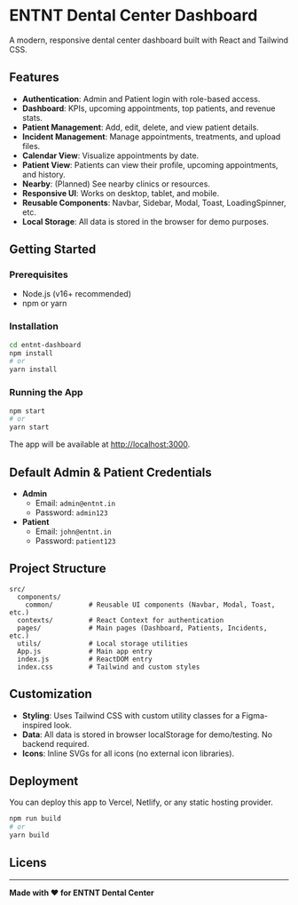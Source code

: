 # ENTNT Dental Center Dashboard

A modern, responsive dental center dashboard built with React and Tailwind CSS.

## Features

- **Authentication**: Admin and Patient login with role-based access.
- **Dashboard**: KPIs, upcoming appointments, top patients, and revenue stats.
- **Patient Management**: Add, edit, delete, and view patient details.
- **Incident Management**: Manage appointments, treatments, and upload files.
- **Calendar View**: Visualize appointments by date.
- **Patient View**: Patients can view their profile, upcoming appointments, and history.
- **Nearby**: (Planned) See nearby clinics or resources.
- **Responsive UI**: Works on desktop, tablet, and mobile.
- **Reusable Components**: Navbar, Sidebar, Modal, Toast, LoadingSpinner, etc.
- **Local Storage**: All data is stored in the browser for demo purposes.

## Getting Started

### Prerequisites

- Node.js (v16+ recommended)
- npm or yarn

### Installation

```bash
cd entnt-dashboard
npm install
# or
yarn install
```

### Running the App

```bash
npm start
# or
yarn start
```

The app will be available at [http://localhost:3000](http://localhost:3000).

## Default Admin & Patient Credentials

- **Admin**
  - Email: `admin@entnt.in`
  - Password: `admin123`
- **Patient**
  - Email: `john@entnt.in`
  - Password: `patient123`

## Project Structure

```
src/
  components/
    common/         # Reusable UI components (Navbar, Modal, Toast, etc.)
  contexts/         # React Context for authentication
  pages/            # Main pages (Dashboard, Patients, Incidents, etc.)
  utils/            # Local storage utilities
  App.js            # Main app entry
  index.js          # ReactDOM entry
  index.css         # Tailwind and custom styles
```

## Customization

- **Styling**: Uses Tailwind CSS with custom utility classes for a Figma-inspired look.
- **Data**: All data is stored in browser localStorage for demo/testing. No backend required.
- **Icons**: Inline SVGs for all icons (no external icon libraries).

## Deployment

You can deploy this app to Vercel, Netlify, or any static hosting provider.

```bash
npm run build
# or
yarn build
```

## Licens

---

**Made with ❤️ for ENTNT Dental Center**
